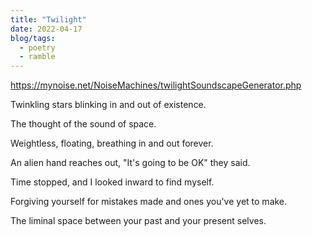 ```yaml
---
title: "Twilight"
date: 2022-04-17
blog/tags:
  - poetry
  - ramble
---
```


https://mynoise.net/NoiseMachines/twilightSoundscapeGenerator.php

Twinkling stars blinking in and out of existence.

The thought of the sound of space.

Weightless, floating, breathing in and out forever.

An alien hand reaches out, "It's going to be OK" they said.

Time stopped, and I looked inward to find myself.

Forgiving yourself for mistakes made and ones you've yet to make.

The liminal space between your past and your present selves.
